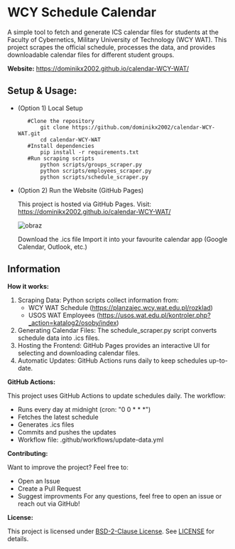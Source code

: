 # WCY Schedule Calendar
A simple tool to fetch and generate ICS calendar files for students at the Faculty of Cybernetics, Military University of Technology (WCY WAT). This project scrapes the official schedule, processes the data, and provides downloadable calendar files for different student groups.

**Website:**
https://dominikx2002.github.io/calendar-WCY-WAT/


## Setup & Usage:
   - (Option 1) Local Setup

            #Clone the repository
                git clone https://github.com/dominikx2002/calendar-WCY-WAT.git
                cd calendar-WCY-WAT
            #Install dependencies
                pip install -r requirements.txt
            #Run scraping scripts
                python scripts/groups_scraper.py
                python scripts/employees_scraper.py
                python scripts/schedule_scraper.py
        
   - (Option 2) Run the Website (GitHub Pages)
    
        This project is hosted via GitHub Pages. 
        Visit:    https://dominikx2002.github.io/calendar-WCY-WAT/
        
        ![obraz](https://github.com/user-attachments/assets/bee25f89-dbff-4b74-9421-adfe8900c08d)
            
        Download the .ics file
        Import it into your favourite calendar app (Google Calendar, Outlook, etc.)

## Information
**How it works:**

1. Scraping Data: Python scripts collect information from:
    - WCY WAT Schedule (https://planzajec.wcy.wat.edu.pl/rozklad)
    - USOS WAT Employees (https://usos.wat.edu.pl/kontroler.php?_action=katalog2/osoby/index)
2. Generating Calendar Files: The schedule_scraper.py script converts schedule data into .ics files.
3. Hosting the Frontend: GitHub Pages provides an interactive UI for selecting and downloading calendar files.
4. Automatic Updates: GitHub Actions runs daily to keep schedules up-to-date.

**GitHub Actions:**

This project uses GitHub Actions to update schedules daily. The workflow:
- Runs every day at midnight (cron: "0 0 * * *")
- Fetches the latest schedule
- Generates .ics files
- Commits and pushes the updates
- Workflow file: .github/workflows/update-data.yml 

**Contributing:**

Want to improve the project? Feel free to:
- Open an Issue
- Create a Pull Request
- Suggest improvments
For any questions, feel free to open an issue or reach out via GitHub!

**License:**

This project is licensed under [BSD-2-Clause License](LICENSE). See [LICENSE](LICENSE) for details.
